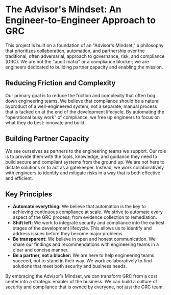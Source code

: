 # The Advisor's Mindset: An Engineer-to-Engineer Approach to GRC

This project is built on a foundation of an "Advisor's Mindset," a philosophy that prioritizes collaboration, automation, and partnership over the traditional, often adversarial, approach to governance, risk, and compliance (GRC). We are not the "audit mafia" or a compliance blocker; we are engineers dedicated to building partner capacity and enabling the mission.

## Reducing Friction and Complexity

Our primary goal is to reduce the friction and complexity that often bog down engineering teams. We believe that compliance should be a natural byproduct of a well-engineered system, not a separate, manual process that is tacked on at the end of the development lifecycle. By automating the "operational busy work" of compliance, we free up engineers to focus on what they do best: innovate and build.

## Building Partner Capacity

We see ourselves as partners to the engineering teams we support. Our role is to provide them with the tools, knowledge, and guidance they need to build secure and compliant systems from the ground up. We are not here to dictate solutions or to act as a gatekeeper. Instead, we work collaboratively with engineers to identify and mitigate risks in a way that is both effective and efficient.

## Key Principles

- **Automate everything:** We believe that automation is the key to achieving continuous compliance at scale. We strive to automate every aspect of the GRC process, from evidence collection to remediation.
- **Shift left:** We work to integrate security and compliance into the earliest stages of the development lifecycle. This allows us to identify and address issues before they become major problems.
- **Be transparent:** We believe in open and honest communication. We share our findings and recommendations with engineering teams in a clear and concise manner.
- **Be a partner, not a blocker:** We are here to help engineering teams succeed, not to stand in their way. We work collaboratively to find solutions that meet both security and business needs.

By embracing the Advisor's Mindset, we can transform GRC from a cost center into a strategic enabler of the business. We can build a culture of security and compliance that is owned by everyone, not just the GRC team.
